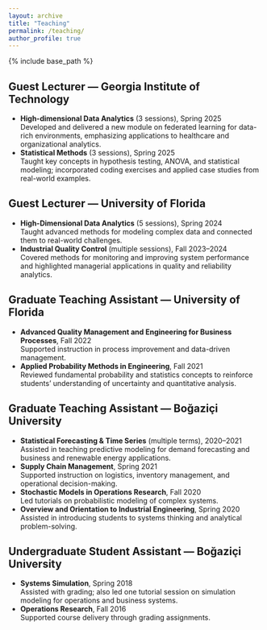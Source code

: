 ```yaml
---
layout: archive
title: "Teaching"
permalink: /teaching/
author_profile: true
---
```


{% include base_path %}

## Guest Lecturer — Georgia Institute of Technology
- **High-dimensional Data Analytics** (3 sessions), Spring 2025  
  Developed and delivered a new module on federated learning for data-rich environments, emphasizing applications to healthcare and organizational analytics.  
- **Statistical Methods** (3 sessions), Spring 2025  
  Taught key concepts in hypothesis testing, ANOVA, and statistical modeling; incorporated coding exercises and applied case studies from real-world examples.  

## Guest Lecturer — University of Florida
- **High-Dimensional Data Analytics** (5 sessions), Spring 2024  
  Taught advanced methods for modeling complex data and connected them to real-world challenges.  
- **Industrial Quality Control** (multiple sessions), Fall 2023–2024  
  Covered methods for monitoring and improving system performance and highlighted managerial applications in quality and reliability analytics.  

## Graduate Teaching Assistant — University of Florida
- **Advanced Quality Management and Engineering for Business Processes**, Fall 2022  
  Supported instruction in process improvement and data-driven management.  
- **Applied Probability Methods in Engineering**, Fall 2021  
  Reviewed fundamental probability and statistics concepts to reinforce students’ understanding of uncertainty and quantitative analysis.  

## Graduate Teaching Assistant — Boğaziçi University
- **Statistical Forecasting & Time Series** (multiple terms), 2020–2021  
  Assisted in teaching predictive modeling for demand forecasting and business and renewable energy applications.  
- **Supply Chain Management**, Spring 2021  
  Supported instruction on logistics, inventory management, and operational decision-making.  
- **Stochastic Models in Operations Research**, Fall 2020  
  Led tutorials on probabilistic modeling of complex systems.  
- **Overview and Orientation to Industrial Engineering**, Spring 2020  
  Assisted in introducing students to systems thinking and analytical problem-solving.  

## Undergraduate Student Assistant — Boğaziçi University
- **Systems Simulation**, Spring 2018  
  Assisted with grading; also led one tutorial session on simulation modeling for operations and business systems.  
- **Operations Research**, Fall 2016  
  Supported course delivery through grading assignments.  
